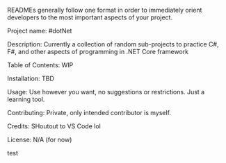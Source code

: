 READMEs generally follow one format in order to immediately orient developers to the most important aspects of your project.

Project name: 
#dotNet

Description: 
Currently a collection of random sub-projects to practice C#, F#, and other aspects of programming in .NET Core framework

Table of Contents: 
WIP

Installation: 
TBD

Usage: 
Use however you want, no suggestions or restrictions. Just a learning tool.

Contributing: 
Private, only intended contributor is myself.

Credits: 
SHoutout to VS Code lol

License: 
N/A (for now)

test